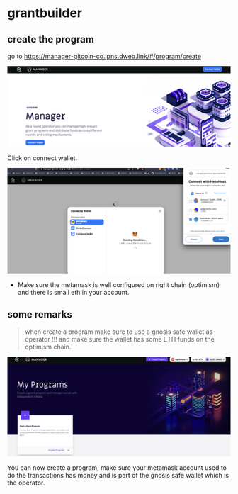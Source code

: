 # grantbuilder

## create the program

go to https://manager-gitcoin-co.ipns.dweb.link/#/program/create

![](img/connect_wallet.png)

Click on connect wallet.

![](img/builder_connect_wallet.png)

- Make sure the metamask is well configured on right chain (optimism) and there is small eth in your account.

## some remarks

> when create a program make sure to use a gnosis safe wallet as operator !!! and make sure the wallet has some ETH funds on the optimism chain.


![](img/create_program.png)

You can now create a program, make sure your metamask account used to do the transactions has money and is part of the gnosis safe wallet which is the operator.




